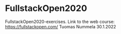 # FullstackOpen2020
FullstackOpen2020-exercises. Link to the web course: https://fullstackopen.com/ Tuomas Nummela 30.1.2022
